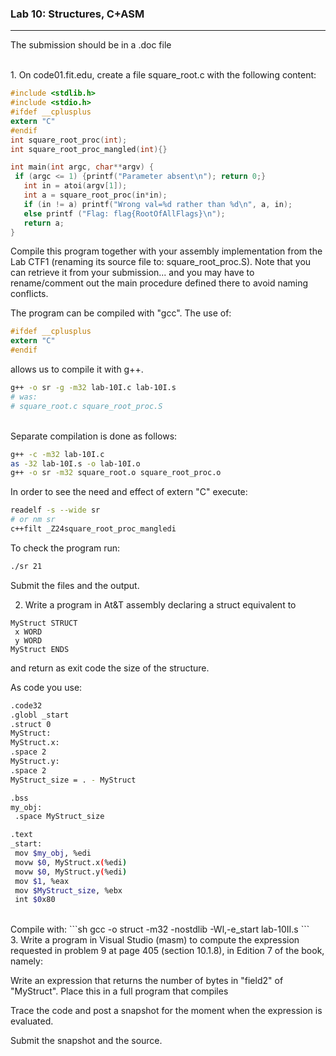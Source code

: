 ### Lab 10: Structures, C+ASM

- - -
The submission should be in a .doc file

</br>
1. On code01.fit.edu, create a file square_root.c with the following content:

```c
#include <stdlib.h>
#include <stdio.h>
#ifdef __cplusplus
extern "C"
#endif
int square_root_proc(int);
int square_root_proc_mangled(int){}

int main(int argc, char**argv) {
 if (argc <= 1) {printf("Parameter absent\n"); return 0;}
   int in = atoi(argv[1]);
   int a = square_root_proc(in*in);
   if (in != a) printf("Wrong val=%d rather than %d\n", a, in);
   else printf ("Flag: flag{RootOfAllFlags}\n");
   return a;
}
```

Compile this program together with your assembly implementation from the Lab CTF1 (renaming its source file to: square_root_proc.S). Note that you can retrieve it from your submission... and you may have to rename/comment out the main procedure defined there to avoid naming conflicts.

The program can be compiled with "gcc". The use of:

```c
#ifdef __cplusplus
extern "C"
#endif
```

allows us to compile it with g++.

```sh
g++ -o sr -g -m32 lab-10I.c lab-10I.s
# was:
# square_root.c square_root_proc.S
```

</br>
Separate compilation is done as follows:

```sh
g++ -c -m32 lab-10I.c
as -32 lab-10I.s -o lab-10I.o
g++ -o sr -m32 square_root.o square_root_proc.o
```

In order to see the need and effect of extern "C" execute:

```sh
readelf -s --wide sr
# or nm sr
c++filt _Z24square_root_proc_mangledi
```
To check the program run:
```sh
./sr 21
```
Submit the files and the output.

2. Write a program in At&T assembly declaring a struct equivalent to

```masm
MyStruct STRUCT
 x WORD
 y WORD
MyStruct ENDS
```
and return as exit code the size of the structure.

As code you use:
```sh
.code32
.globl _start
.struct 0
MyStruct:
MyStruct.x:
.space 2
MyStruct.y:
.space 2
MyStruct_size = . - MyStruct

.bss
my_obj:
 .space MyStruct_size

.text
_start:
 mov $my_obj, %edi
 movw $0, MyStruct.x(%edi)
 movw $0, MyStruct.y(%edi)
 mov $1, %eax
 mov $MyStruct_size, %ebx
 int $0x80
```

</br>
Compile with:
```sh
gcc -o struct -m32 -nostdlib -Wl,-e_start lab-10II.s
```

</br>
3. Write a program in Visual Studio (masm)  to compute the expression requested in problem 9 at page 405 (section 10.1.8), in Edition 7 of the book, namely:

Write an expression that returns the number of bytes in "field2" of "MyStruct". Place this in a full program that compiles



Trace the code and post a snapshot for the moment when the expression is evaluated.

Submit the snapshot and the source.
